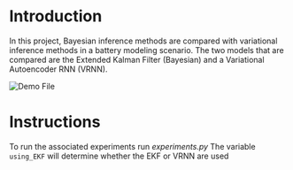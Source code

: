 # Introduction
In this project, Bayesian inference methods are compared with variational inference methods in a battery modeling scenario. The two models that are compared are the Extended Kalman Filter (Bayesian) and a Variational Autoencoder RNN (VRNN).


![Demo File](https://github.com/mhopk19/Bsim/vrnn_learning_soc_voltage_prediction_gif.gif)


# Instructions
To run the associated experiments run *experiments.py*
The variable `using_EKF` will determine whether the EKF or VRNN are used


